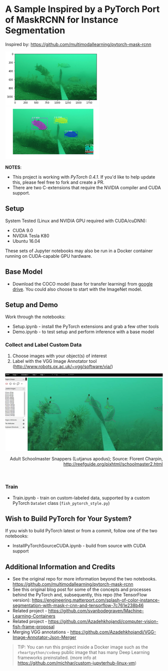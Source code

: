 # A Sample Inspired by a PyTorch Port of MaskRCNN for Instance Segmentation

Inspired by:  https://github.com/multimodallearning/pytorch-mask-rcnn

<img src="images/find_fish.png" width=300px><img src="images/rec_fish.png" width=300px>

**NOTES**:
* This project is working with _PyTorch 0.4.1_.  If you'd like to help update this, please feel free to fork and create a PR.
* There are two C-extensions that require the NVIDIA compiler and CUDA support.

## Setup

System Tested (Linux and NVIDIA GPU required with CUDA/cuDNN):
* CUDA 9.0
* NVIDIA Tesla K80
* Ubuntu 16.04

These sets of Jupyter notebooks may also be run in a Docker container running on CUDA-capable GPU hardware.

## Base Model

* Download the COCO model (base for transfer learning) from [google drive](https://drive.google.com/drive/folders/1LXUgC2IZUYNEoXr05tdqyKFZY0pZyPDc).  You could also choose to start with the ImageNet model.

## Setup and Demo

Work through the notebooks:

* Setup.ipynb - install the PyTorch extensions and grab a few other tools
* Demo.ipynb - to test setup and perform inference with a base model

### Collect and Label Custom Data

1. Choose images with your object(s) of interest
2. Label with the VGG Image Annotator tool (http://www.robots.ox.ac.uk/~vgg/software/via/)

![VGG annotated fish pic](images/vgg_annotated_fish.jpg)
<br><p align="right">Adult Schoolmaster Snappers (Lutjanus apodus); Source: Florent Charpin, http://reefguide.org/pixhtml/schoolmaster2.html</p><br>


### Train

* Train.ipynb - train on custom-labeled data, supported by a custom PyTorch `DataSet` class (`fish_pytorch_style.py`)

## Wish to Build PyTorch for Your System?

If you wish to build PyTorch latest or from a commit, follow one of the two notebooks:

* InstallPyTorchSourceCUDA.ipynb - build from source with CUDA support


## Additional Information and Credits

* See the original repo for more information beyond the two notebooks.  https://github.com/multimodallearning/pytorch-mask-rcnn
* See this original blog post for some of the concepts and processes behind the PyTorch and, subsequently, this repo (the TensorFlow version): https://engineering.matterport.com/splash-of-color-instance-segmentation-with-mask-r-cnn-and-tensorflow-7c761e238b46
* Related project - https://github.com/svanbodegraven/Machine-Learning-Containers
* Related project - https://github.com/Azadehkhojandi/computer-vision-fish-frame-proposal
* Merging VGG annotations - https://github.com/Azadehkhojandi/VGG-Image-Annotator-Json-Merger

> TIP:  You can run this project inside a Docker image such as the `rheartpython/cvdeep` public image that has many Deep Learning frameworks preinstalled.  (more info at https://github.com/michhar/custom-jupyterhub-linux-vm)
